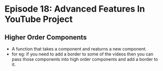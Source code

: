 # Episode 18: Advanced Features In YouTube Project

## Higher Order Components

- A function that takes a component and reaturns a new component.
- for eg: if you need to add a border to some of the videos then you can pass those components into high order components and add a border to it.